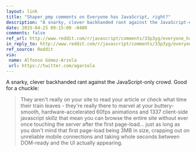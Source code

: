 ```yaml
---
layout: link
title: "Shaper_pmp comments on Everyone has JavaScript, right?"
description: "A snarky, clever backhanded rant against the JavaScript-only crowd. Good for a chuckle."
date: 2015-04-25 09:15:09 -0400
comments: false
ref_url: http://www.reddit.com/r/javascript/comments/33p3yg/everyone_has_javascript_right/cqn8vpn
in_reply_to: http://www.reddit.com/r/javascript/comments/33p3yg/everyone_has_javascript_right/cqn8vpn
ref_source: Reddit
via:
 name: Alfonso Gómez-Arzola
 url: https://twitter.com/agarzola
---
```


A snarky, clever backhanded rant against the JavaScript-only crowd. Good for a chuckle:

> They aren't really on your site to read your article or check what time their train leaves - they're really there to marvel at your buttery-smooth, hardware-accelerated 60fps animations and 1337 client-side javascript skillz that mean you can browse the entire site without ever once touching the server after the first page-load... just as long as you don't mind that first page-load being 3MB in size, crapping out on unreliable mobile connections and taking whole seconds between DOM-ready and the UI actually appearing.